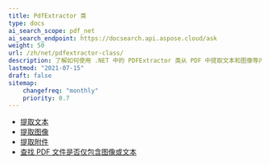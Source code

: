 ```yaml
---
title: PdfExtractor 类
type: docs
ai_search_scope: pdf_net
ai_search_endpoint: https://docsearch.api.aspose.cloud/ask
weight: 50
url: /zh/net/pdfextractor-class/
description: 了解如何使用 .NET 中的 PDFExtractor 类从 PDF 中提取文本和图像等内容。
lastmod: "2021-07-15"
draft: false
sitemap:
    changefreq: "monthly"
    priority: 0.7
---
```

- [提取文本](/pdf/zh/net/extract-text/)
- [提取图像](/pdf/zh/net/extract-images/)
- [提取附件](/pdf/zh/net/extract-attachments/)
- [查找 PDF 文件是否仅包含图像或文本](/pdf/zh/net/find-whether-pdf-file-contains-images-or-text-only/)